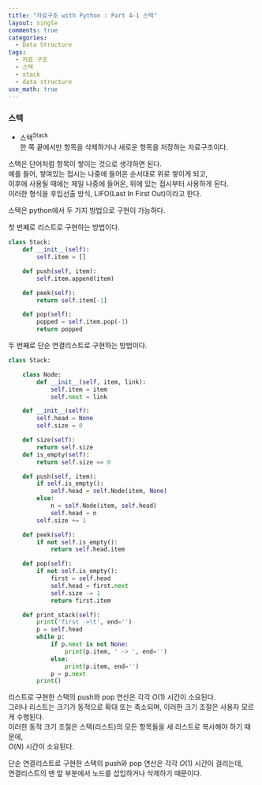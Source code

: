 ```yaml
---
title: "자료구조 with Python : Part 4-1 스택"
layout: single
comments: true
categories:
  - Data Structure
tags:
  - 자료 구조
  - 스택
  - stack
  - data structure
use_math: true
---
```


### 스택


*  스택<sup>Stack</sup>  
    한 쪽 끝에서만 항목을 삭제하거나 새로운 항목을 저장하는 자료구조이다.

스택은 단어처럼 항목이 쌓이는 것으로 생각하면 된다.  
예를 들어, 쌓여있는 접시는 나중에 들어온 순서대로 위로 쌓이게 되고,  
이후에 사용될 때에는 제일 나중에 들어온, 위에 있는 접시부터 사용하게 된다.  
이러한 형식을 후입선출 방식, LIFO(Last In First Out)이라고 한다.

스택은 python에서 두 가지 방법으로 구현이 가능하다.

첫 번째로 리스트로 구현하는 방법이다.
```python
class Stack:
    def __init__(self):
        self.item = []

    def push(self, item):
        self.item.append(item)

    def peek(self):
        return self.item[-1]

    def pop(self):
        popped = self.item.pop(-1)
        return popped
```

두 번째로 단순 연결리스트로 구현하는 방법이다.
```python
class Stack:

    class Node:
        def __init__(self, item, link):
            self.item = item
            self.next = link

    def __init__(self):
        self.head = None
        self.size = 0

    def size(self):
        return self.size
    def is_empty(self):
        return self.size == 0

    def push(self, item):
        if self.is_empty():
            self.head = self.Node(item, None)
        else:
            n = self.Node(item, self.head)
            self.head = n
        self.size += 1

    def peek(self):
        if not self.is_empty():
            return self.head.item

    def pop(self):
        if not self.is_empty():
            first = self.head
            self.head = first.next
            self.size -= 1
            return first.item

    def print_stack(self):
        print('first ->\t', end='')
        p = self.head
        while p:
            if p.next is not None:
                print(p.item, ' -> ', end='')
            else:
                print(p.item, end='')
            p = p.next
        print()
```

리스트로 구현한 스택의 push와 pop 연산은 각각 $O(1)$ 시간이 소요된다.  
그러나 리스트는 크기가 동적으로 확대 또는 축소되며, 이러한 크기 조절은 사용자 모르게 수행된다.  
이러한 동적 크기 조절은 스택(리스트)의 모든 항목들을 새 리스트로 복사해야 하기 때문에,  
$O(N)$ 시간이 소요된다.

단순 연결리스트로 구현한 스택의 push와 pop 연산은 각각 $O(1)$ 시간이 걸리는데,  
연결리스트의 맨 앞 부분에서 노드를 삽입하거나 삭제하기 때문이다.
